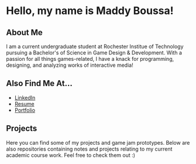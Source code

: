 # Hello, my name is Maddy Boussa!

## About Me

I am a current undergraduate student at Rochester Institue of Technology pursuing a Bachelor's of Science in Game Design & Development. With a passion for all things games-related, I have a knack for programming, designing, and analyzing works of interactive media!

## Also Find Me At...

- [LinkedIn](https://www.linkedin.com/in/madeline-boussa-3a011321b/)
- [Resume](Madeline_Boussa_Resume.pdf)
- [Portfolio](https://people.rit.edu/mnb7937/portfolio/)

## Projects

Here you can find some of my projects and game jam prototypes. Below are also repositories containing notes and projects relating to my current academic course work. Feel free to check them out :)
